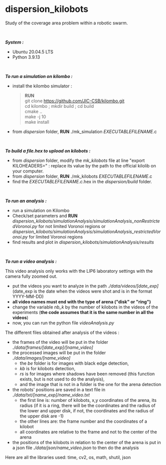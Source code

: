 # dispersion_kilobots   
Study of the coverage area problem within a robotic swarm.  

&nbsp;

***System :*** 
- Ubuntu 20.04.5 LTS
- Python 3.9.13

&nbsp;

***To run a simulation on kilombo :***  
- install the kilombo simulator :  
    > **RUN**  
    > git clone https://github.com/JIC-CSB/kilombo.git  
    > cd kilombo ; mkdir build ; cd build  
    > cmake ..  
    > make -j 10  
    > make install  

- from *dispersion* folder, **RUN** ./mk_simulation *EXECUTABLEFILENAME*.c

&nbsp;
    
***To build a file.hex to upload on kilobots :***  
- from *dispersion* folder, modify the *mk_kilobots* file at line "export KILOHEADERS=" : replace its value by the path to the official kilolib on your computer.  
- from *dispersion* folder, **RUN** ./mk_kilobots *EXECUTABLEFILENAME*.c  
- find the *EXECUTABLEFILENAME.c*.hex in the *dispersion/build* folder.

&nbsp;

***To run an analysis :***
- run a simulation on Kilombo
- Check/set parameters and **RUN** *dispersion_kilobots/simulationAnalysis/simulationAnalysis_nonRestrictedVoronoi.py* for not limited Voronoi regions
  or *dispersion_kilobots/simulationAnalysis/simulationAnalysis_restrictedVoronoi.py* for limited Voronoi regions
- find results and plot in *dispersion_kilobots/simulationAnalysis/results*  

&nbsp;

***To run a video analysis :***

This video analysis only works with the LIP6 laboratory settings with the camera fully zoomed out.
- put the videos you want to analyze in the path *./data/videos/[date_exp]* (date_exp is the date when the videos were shot and is in the format YYYY-MM-DD)
- **all video names must end with the type of arena ("disk" or "ring")**
- change the variable *nb_k* by the number of kilobots in the videos of the experiments (**the code assumes that it is the same number in all the videos**)
- now, you can run the python file *videoAnalysis.py*

The different files obtained after analysis of the videos :
- the frames of the video will be put in the folder *./data/frames/[date_exp]/[name_video]*
- the processed images will be put in the folder *./data/images/[name_video]*
  - the *be* folder is for images with black edge detection,
  - *kb* is for kilobots detection,
  - *rs* is for images where shadows have been removed (this function exists, but is not used to do the analysis),
  - and the image that is not in a folder is the one for the arena detection
- the robots' positions are saved in a text file in *./data/txt/[name_exp]/name_video.txt*
  - the first line is: number of kilobots, x,y coordinates of the arena, its radius (if it is a ring, there will be the coordinates and the radius of the lower and upper disk, if not, the coordinates and the radius of the upper disk are -1)
  - the other lines are: the frame number and the coordinates of a kilobot
  - all coordinates are relative to the frame and not to the center of the arena
- the positions of the kilobots in relation to the center of the arena is put in a json file *./data/json/name_video.json* to then do the analysis

Here are all the libraries used: time, cv2, os, math, shutil, json

